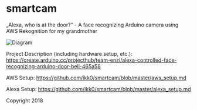 # smartcam
„Alexa, who is at the door?“ - A face recognizing Arduino camera using AWS Rekognition for my grandmother

![Diagram](https://hackster.imgix.net/uploads/attachments/438960/diagram_smartcamera_FgmuvZ4wxg.png?auto=compress%2Cformat&w=1280&h=960&fit=max)

Project Description (including hardware setup, etc.): https://create.arduino.cc/projecthub/team-enzi/alexa-controlled-face-recognizing-arduino-door-bell-465a58

AWS Setup: https://github.com/ikk0/smartcam/blob/master/aws_setup.md

Alexa Setup: https://github.com/ikk0/smartcam/blob/master/alexa_setup.md

Copyright 2018
